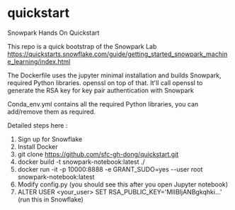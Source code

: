 # quickstart
Snowpark Hands On Quickstart

This repo is a quick bootstrap of the Snowpark Lab https://quickstarts.snowflake.com/guide/getting_started_snowpark_machine_learning/index.html

The Dockerfile uses the jupyter minimal installation and builds Snowpark, required Python libraries. openssl on top of that. It'll call openssl to 
generate the RSA key for key pair authentication with Snowpark

Conda_env.yml contains all the required Python libraries, you can add/remove them as required.

Detailed steps here :

1. Sign up for Snowflake
2. Install Docker
3. git clone https://github.com/sfc-gh-dong/quickstart.git
4. docker build -t snowpark-notebook:latest ./
5. docker run -it -p 10000:8888 -e GRANT_SUDO=yes --user root snowpark-notebook:latest
6. Modify config.py (you should see this after you open Jupyter notebook)
7. ALTER USER <your_user> SET RSA_PUBLIC_KEY='MIIBIjANBgkqhki…' (run this in Snowflake)

